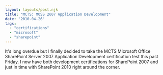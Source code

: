 ```yaml
---
layout: layouts/post.njk
title: "MCTS: MOSS 2007 Application Development"
date: "2010-04-26"
tags: 
  - "certifications"
  - "microsoft"
  - "sharepoint"
---
```


It's long overdue but I finally decided to take the MCTS Microsoft Office SharePoint Server 2007 Application Development certification test this past Friday. I now have both development certifications for SharePoint 2007 and just in time with SharePoint 2010 right around the corner.
